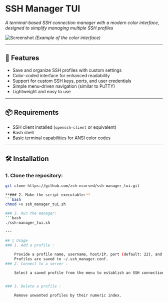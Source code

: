 # SSH Manager TUI  
*A terminal-based SSH connection manager with a modern color interface, designed to simplify managing multiple SSH profiles*  

![Screenshot](demo.gif) *(Example of the color interface)*  

---

## 🔧 Features  
- Save and organize SSH profiles with custom settings  
- Color-coded interface for enhanced readability  
- Support for custom SSH keys, ports, and user credentials  
- Simple menu-driven navigation (similar to PuTTY)  
- Lightweight and easy to use  

---

## 📦 Requirements  
- SSH client installed (`openssh-client` or equivalent)  
- Bash shell  
- Basic terminal capabilities for ANSI color codes  

---

## 🛠️ Installation  
### 1. Clone the repository:  
```bash  
git clone https://github.com/zsh-ncursed/ssh-manager_tui.git

**### 2. Make the script executable:**
```bash 
chmod +x ssh_manager_tui.sh

### 3. Run the manager:
```bash
./ssh-manager_tui.sh

---

## 🧪 Usage 
### 1. Add a profile : 

    Provide a profile name, username, host/IP, port (default: 22), and SSH key path (default: ~/.ssh/id_rsa).  
    Profiles are saved to ~/.ssh_manager.conf.
### 2. Connect to a server : 

    Select a saved profile from the menu to establish an SSH connection.
     

### 3. Delete a profile : 

    Remove unwanted profiles by their numeric index.   
